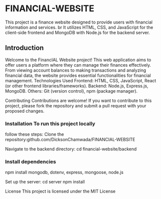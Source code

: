 
 <h1>FINANCIAL-WEBSITE </h1>

This project is a finance website designed to provide users with financial information and services. br
It utilizes HTML, CSS, and JavaScript for the client-side frontend and MongoDB with Node.js for the backend server.

<h2>Introduction</h2>
Welcome to the FinancIAL Website project! This web application aims to offer users a platform where they can manage their finances effectively.
From viewing account balances to making transactions and analyzing financial data, the website provides essential functionalities for financial management.
Technologies Used Frontend: HTML, CSS, JavaScript, React (or other frontend libraries/frameworks). Backend: Node.js, Express.js, MongoDB. Others: Git (version control), npm (package manager).

<p>Contributing Contributions are welcome! If you want to contribute to this project, please fork the repository and submit a pull request with your proposed changes.</p>

<h3>Installation To run this project locally</h3>
follow these steps: Clone the repository:github.com/DicksonChamwada/FINANCIAL-WEBSITE

Navigate to the backend directory: cd financial-website/backend

<h3>Install dependencies</h3>
npm install mongodb, dotenv, express, mongoose, node.js

Set up the server: cd server npm install

License This project is licensed under the MIT License 
